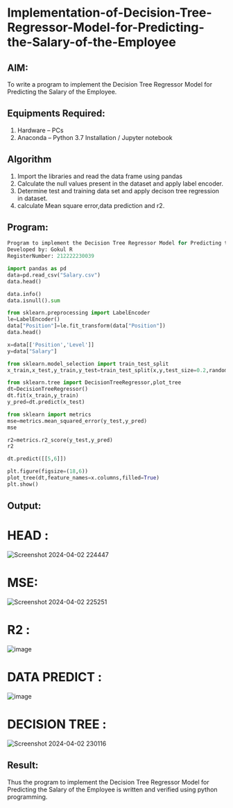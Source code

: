 # Implementation-of-Decision-Tree-Regressor-Model-for-Predicting-the-Salary-of-the-Employee

## AIM:
To write a program to implement the Decision Tree Regressor Model for Predicting the Salary of the Employee.

## Equipments Required:
1. Hardware – PCs
2. Anaconda – Python 3.7 Installation / Jupyter notebook

## Algorithm

1. Import the libraries and read the data frame using pandas
2. Calculate the null values present in the dataset and apply label encoder.
3. Determine test and training data set and apply decison tree regression in dataset.
4. calculate Mean square error,data prediction and r2.  


## Program:
```python
Program to implement the Decision Tree Regressor Model for Predicting the Salary of the Employee.
Developed by: Gokul R
RegisterNumber: 212222230039

import pandas as pd
data=pd.read_csv("Salary.csv")
data.head()

data.info()
data.isnull().sum

from sklearn.preprocessing import LabelEncoder
le=LabelEncoder()
data["Position"]=le.fit_transform(data["Position"])
data.head()

x=data[['Position','Level']]
y=data["Salary"]

from sklearn.model_selection import train_test_split
x_train,x_test,y_train,y_test=train_test_split(x,y,test_size=0.2,random_state=2)

from sklearn.tree import DecisionTreeRegressor,plot_tree
dt=DecisionTreeRegressor()
dt.fit(x_train,y_train)
y_pred=dt.predict(x_test)

from sklearn import metrics
mse=metrics.mean_squared_error(y_test,y_pred)
mse

r2=metrics.r2_score(y_test,y_pred)
r2

dt.predict([[5,6]])

plt.figure(figsize=(18,6))
plot_tree(dt,feature_names=x.columns,filled=True)
plt.show()
```

## Output:
# HEAD :
![Screenshot 2024-04-02 224447](https://github.com/syedmokthiyar/Implementation-of-Decision-Tree-Regressor-Model-for-Predicting-the-Salary-of-the-Employee/assets/118787294/6b9805cf-30b6-49e4-9ee5-cfc70c9898ea)

# MSE:
![Screenshot 2024-04-02 225251](https://github.com/syedmokthiyar/Implementation-of-Decision-Tree-Regressor-Model-for-Predicting-the-Salary-of-the-Employee/assets/118787294/aaa69afd-0a05-41f6-aefa-7d61d8a9ea54)

# R2 :
![image](https://github.com/syedmokthiyar/Implementation-of-Decision-Tree-Regressor-Model-for-Predicting-the-Salary-of-the-Employee/assets/118787294/734caf77-f008-4a2d-a625-a88702f7460f)

# DATA PREDICT :
![image](https://github.com/syedmokthiyar/Implementation-of-Decision-Tree-Regressor-Model-for-Predicting-the-Salary-of-the-Employee/assets/118787294/c02c51d8-1fbe-4824-849a-28b3143e1a6c)

# DECISION TREE :
![Screenshot 2024-04-02 230116](https://github.com/syedmokthiyar/Implementation-of-Decision-Tree-Regressor-Model-for-Predicting-the-Salary-of-the-Employee/assets/118787294/3e22738b-6296-4606-a21f-db863cb00833)


## Result:
Thus the program to implement the Decision Tree Regressor Model for Predicting the Salary of the Employee is written and verified using python programming.
